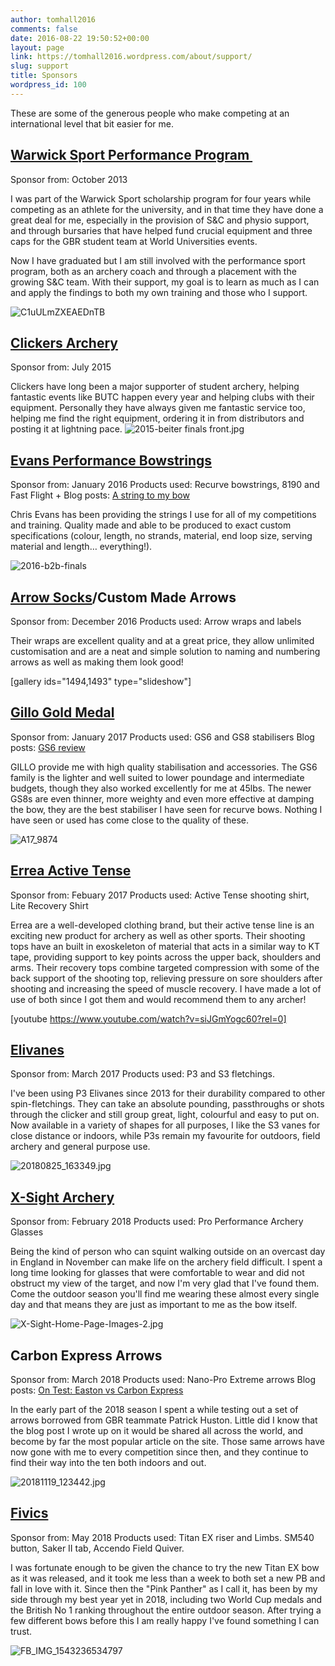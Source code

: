```yaml
---
author: tomhall2016
comments: false
date: 2016-08-22 19:50:52+00:00
layout: page
link: https://tomhall2016.wordpress.com/about/support/
slug: support
title: Sponsors
wordpress_id: 100
---
```


These are some of the generous people who make competing at an international level that bit easier for me.


## [Warwick Sport Performance Program ](https://www2.warwick.ac.uk/services/sport/teamwarwick/performance/)


Sponsor from: October 2013

I was part of the Warwick Sport scholarship program for four years while competing as an athlete for the university, and in that time they have done a great deal for me, especially in the provision of S&C and physio support, and through bursaries that have helped fund crucial equipment and three caps for the GBR student team at World Universities events.

Now I have graduated but I am still involved with the performance sport program, both as an archery coach and through a placement with the growing S&C team. With their support, my goal is to learn as much as I can and apply the findings to both my own training and those who I support.

![C1uULmZXEAEDnTB](https://tomhall2016.files.wordpress.com/2016/08/c1uulmzxeaedntb.jpg)


## [Clickers Archery](https://www.clickersarchery.co.uk/)


Sponsor from: July 2015

Clickers have long been a major supporter of student archery, helping fantastic events like BUTC happen every year and helping clubs with their equipment. Personally they have always given me fantastic service too, helping me find the right equipment, ordering it in from distributors and posting it at lightning pace.
![2015-beiter finals front.jpg](https://tomhall2016.files.wordpress.com/2016/08/2015-beiter-finals-front.jpg)


## [Evans Performance Bowstrings](http://www.evansperformancebowstrings.co.uk/)


Sponsor from: January 2016
Products used: Recurve bowstrings, 8190 and Fast Flight +
Blog posts: [A string to my bow](https://tomhall2016.wordpress.com/2017/01/13/on-making-bowstrings/)

Chris Evans has been providing the strings I use for all of my competitions and training. Quality made and able to be produced to exact custom specifications (colour, length, no strands, material, end loop size, serving material and length… everything!).

![2016-b2b-finals](https://tomhall2016.files.wordpress.com/2017/01/2016-b2b-finals.jpg)


## [Arrow Socks](https://www.arrowsocks.co.uk)/Custom Made Arrows


Sponsor from: December 2016
Products used: Arrow wraps and labels

Their wraps are excellent quality and at a great price, they allow unlimited customisation and are a neat and simple solution to naming and numbering arrows as well as making them look good!

[gallery ids="1494,1493" type="slideshow"]


## [Gillo Gold Medal](http://www.gilloarchery.it/)


Sponsor from: January 2017
Products used: GS6 and GS8 stabilisers
Blog posts: [GS6 review](https://tomhall2016.wordpress.com/2017/06/27/gillo-gs6-stabilisers-review/)

GILLO provide me with high quality stabilisation and accessories. The GS6 family is the lighter and well suited to lower poundage and intermediate budgets, though they also worked excellently for me at 45lbs. The newer GS8s are even thinner, more weighty and even more effective at damping the bow, they are the best stabiliser I have seen for recurve bows. Nothing I have seen or used has come close to the quality of these.

![A17_9874](https://tomhall2016.files.wordpress.com/2018/12/a17_9874.jpg)




## [Errea Active Tense](http://en.errea.com/brand/3dwear/)


Sponsor from: Febuary 2017
Products used: Active Tense shooting shirt, Lite Recovery Shirt

Errea are a well-developed clothing brand, but their active tense line is an exciting new product for archery as well as other sports. Their shooting tops have an built in exoskeleton of material that acts in a similar way to KT tape, providing support to key points across the upper back, shoulders and arms. Their recovery tops combine targeted compression with some of the back support of the shooting top, relieving pressure on sore shoulders after shooting and increasing the speed of muscle recovery. I have made a lot of use of both since I got them and would recommend them to any archer!

[youtube https://www.youtube.com/watch?v=siJGmYogc60?rel=0]


## [Elivanes](http://www.elivanes.it/)


Sponsor from: March 2017
Products used: P3 and S3 fletchings.

I've been using P3 Elivanes since 2013 for their durability compared to other spin-fletchings. They can take an absolute pounding, passthroughs or shots through the clicker and still group great, light, colourful and easy to put on. Now available in a variety of shapes for all purposes, I like the S3 vanes for close distance or indoors, while P3s remain my favourite for outdoors, field archery and general purpose use.

![20180825_163349.jpg](https://tomhall2016.files.wordpress.com/2018/12/20180825_163349.jpg)


## [X-Sight Archery](http://xsightarchery.com)


Sponsor from: February 2018
Products used: Pro Performance Archery Glasses

Being the kind of person who can squint walking outside on an overcast day in England in November can make life on the archery field difficult. I spent a long time looking for glasses that were comfortable to wear and did not obstruct my view of the target, and now I'm very glad that I've found them. Come the outdoor season you'll find me wearing these almost every single day and that means they are just as important to me as the bow itself.

![X-Sight-Home-Page-Images-2.jpg](https://tomhall2016.files.wordpress.com/2018/12/x-sight-home-page-images-2.jpg)


## 




## 




## Carbon Express Arrows


Sponsor from: March 2018
Products used: Nano-Pro Extreme arrows
Blog posts: [On Test: Easton vs Carbon Express](https://tomhall2016.wordpress.com/2018/05/14/on-test-easton-vs-cx/)

In the early part of the 2018 season I spent a while testing out a set of arrows borrowed from GBR teammate Patrick Huston. Little did I know that the blog post I wrote up on it would be shared all across the world, and become by far the most popular article on the site. Those same arrows have now gone with me to every competition since then, and they continue to find their way into the ten both indoors and out.

![20181119_123442.jpg](https://tomhall2016.files.wordpress.com/2018/12/20181119_123442.jpg)


## [Fivics](http://www.fivics.com)


Sponsor from: May 2018
Products used: Titan EX riser and Limbs. SM540 button, Saker II tab, Accendo Field Quiver.

I was fortunate enough to be given the chance to try the new Titan EX bow as it was released, and it took me less than a week to both set a new PB and fall in love with it. Since then the "Pink Panther" as I call it, has been by my side through my best year yet in 2018, including two World Cup medals and the British No 1 ranking throughout the entire outdoor season. After trying a few different bows before this I am really happy I've found something I can trust.

![FB_IMG_1543236534797](https://tomhall2016.files.wordpress.com/2018/12/fb_img_1543236534797.jpg)



